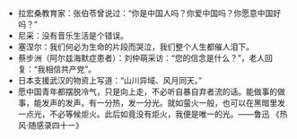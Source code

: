 * 拉宏桑教育家：张伯苓曾说过：“你是中国人吗？你爱中国吗？你愿意中国好吗？”
* 尼采：没有音乐生活是个错误。
* 塞涅尔：我们何必为生命的片段而哭泣，我们整个人生都催人泪下。
* 蔡步洲（阿尔兹海默症患者）：刘仲萌采访：“您的信念是什么？”，老人回复：“我相信共产党”。
* 日本支援武汉的物资上写道：“山川异域、风月同天。”
* 愿中国青年都摆脱冷气，只是向上走，不必听自暴自弃者流的话。能做事的做事，能发声的发声。有一分热，发一分光。就如萤火一般，也可以在黑暗里发一点光，不必等候炬火。此后如竟没有炬火，我便是唯一的光。——鲁迅 《热风·随感录四十一》